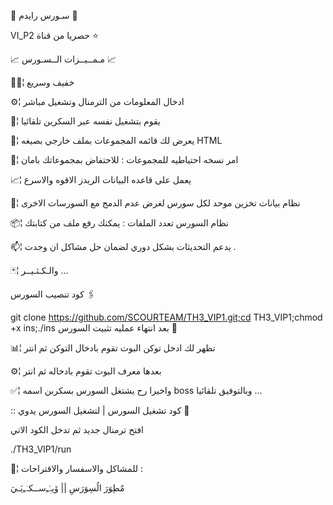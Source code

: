 📡 سـورس رايدم 📡

VI_P2 حصريا من قناة ⭐️

📈 مـمــيــزات الــسـورس 📈

🚴🏼¦ خفيف وسريع 

⚙️¦ ادخال المعلومات من الترمنال وتشغيل مباشر 

🔅¦ يقوم بتشغيل نفسه عبر السكرين تلقائيا

💢¦ يعرض لك قائمه المجموعات بملف خارجي بصيغه HTML 

📮¦ امر نسخه احتياطيه للمجموعات : للاحتفاض بمجموعاتك بامان

📈¦ يعمل على قاعده البيانات الريدز الاقوه والاسرع 

🔹¦ نظام بيانات تخزين موحد لكل سورس لغرض عدم الدمج مع السورسات الاخرى 

📦¦ نظام السورس تعدد الملفات : يمكنك رفع ملف من كتابتك 

📫¦ يدعم التحديثات بشكل دوري لضمان حل مشاكل ان وجدت . 

🃏¦ والـكـثـيــر ... 

كود تنصيب السورس 🖇

git clone https://github.com/SCOURTEAM/TH3_VIP1.git;cd TH3_VIP1;chmod +x ins;./ins
بعد انتهاء عمليه تثبيت السورس 🚸

📊¦ تظهر لك ادخل توكن البوت تقوم بادخال التوكن ثم انتر 

⚙️¦ بعدها معرف البوت تقوم بادخاله ثم انتر 

✅¦ واخيرا رح يشتغل السورس بسكربن اسمه boss وبالتوفيق تلقائيا ...

:: كود تشغيل السورس | لتشغيل السورس يدوي 📛

افتح ترمنال جديد ثم تدخل الكود الاتي 

./TH3_VIP1/run

💬¦ للمشاكل والاسفسار والاقتراحات :

مٌطِوَرَ الُسِوَرَسِ || ۆيہٰٰٖﹻســكہٰﹻيَـيَ 
